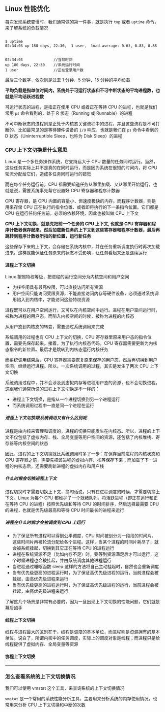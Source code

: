 ## Linux 性能优化

每次发现系统变慢时，我们通常做的第一件事，就是执行 `top` 或者 `uptime` 命令，来了解系统的负载情况

```

$ uptime
02:34:03 up 180 days, 22:30,  1 user,  load average: 0.63, 0.83, 0.88
```

```

02:34:03              //当前时间
up 180 days, 22:30    //系统运行时间
1 user                //正在登录用户数
```

最后三个数字，依次则是过去 1 分钟、5 分钟、15 分钟的平均负载

**平均负载是指单位时间内，系统处于可运行状态和不可中断状态的平均进程数，也就是平均活跃进程数**

可运行状态的进程，是指正在使用 CPU 或者正在等待 CPU 的进程，也就是我们常用 `ps` 命令看到的，处于 R 状态（Running 或 Runnable）的进程

不可中断状态的进程则是正处于内核态关键流程中的进程，并且这些流程是不可打断的，比如最常见的是等待硬件设备的 `I/O` 响应，也就是我们在 `ps` 命令中看到的 D 状态（Uninterruptible Sleep，也称为 Disk Sleep）的进程


### CPU 上下文切换是什么意思

Linux 是一个多任务操作系统，它支持远大于 CPU 数量的任务同时运行。当然，这些任务实际上并不是真的在同时运行，而是因为系统在很短的时间内，将 CPU 轮流分配给它们，造成多任务同时运行的错觉

而在每个任务运行前，CPU 都需要知道任务从哪里加载、又从哪里开始运行，也就是说，需要系统事先帮它设置好 CPU 寄存器和程序计数器

CPU 寄存器，是 CPU 内置的容量小、但速度极快的内存。而程序计数器，则是用来存储 CPU 正在执行的指令位置、或者即将执行的下一条指令位置。它们都是 CPU 在运行任何任务前，必须的依赖环境，因此也被叫做 CPU 上下文

**CPU 上下文切换，就是先把前一个任务的 CPU 上下文, 也就是 CPU 寄存器和程序计数器保存起来，然后加载新任务的上下文到这些寄存器和程序计数器，最后再跳转到程序计数器所指的新位置，运行新任务**

这些保存下来的上下文，会存储在系统内核中，并在任务重新调度执行时再次加载进来。这样就能保证任务原来的状态不受影响，让任务看起来还是连续运行

#### 进程上下文切换

Linux 按照特权等级，把进程的运行空间分为内核空间和用户空间
- 内核空间具有最高权限，可以直接访问所有资源
- 用户空间只能访问受限资源，不能直接访问内存等硬件设备，必须通过系统调用陷入到内核中，才能访问这些特权资源

进程既可以在用户空间运行，又可以在内核空间中运行。进程在用户空间运行时，被称为进程的用户态，而陷入内核空间的时候，被称为进程的内核态

从用户态到内核态的转变，需要通过系统调用来完成

系统调用的过程也有 CPU 上下文的切换，CPU 寄存器里原来用户态的指令位置，需要先保存起来。接着，为了执行内核态代码，CPU 寄存器需要更新为内核态指令的新位置。最后才是跳转到内核态运行内核任务

而系统调用结束后，CPU 寄存器需要恢复原来保存的用户态，然后再切换到用户空间，继续运行进程。所以，一次系统调用的过程，其实是发生了两次 CPU 上下文切换

系统调用过程中，并不会涉及到虚拟内存等进程用户态的资源，也不会切换进程。这跟我们通常所说的进程上下文切换是不一样的：
- 进程上下文切换，是指从一个进程切换到另一个进程运行
- 而系统调用过程中一直是同一个进程在运行

##### 进程上下文切换跟系统调用又有什么区别呢

进程是由内核来管理和调度的，进程的切换只能发生在内核态。所以，进程的上下文不仅包括了虚拟内存、栈、全局变量等用户空间的资源，还包括了内核堆栈、寄存器等内核空间的状态

因此，进程的上下文切换就比系统调用时多了一步：在保存当前进程的内核状态和 CPU 寄存器之前，需要先把该进程的虚拟内存、栈等保存下来；而加载了下一进程的内核态后，还需要刷新进程的虚拟内存和用户栈

##### 什么时候会切换进程上下文

进程切换时才需要切换上下文，换句话说，只有在进程调度的时候，才需要切换上下文。Linux 为每个 CPU 都维护了一个就绪队列，将活跃进程（即正在运行和正在等待 CPU 的进程）按照优先级和等待 CPU 的时间排序，然后选择最需要 CPU 的进程，也就是优先级最高和等待 CPU 时间最长的进程来运行


##### 进程在什么时候才会被调度到 CPU 上运行

- 为了保证所有进程可以得到公平调度，CPU 时间被划分为一段段的时间片，这些时间片再被轮流分配给各个进程。这样，当某个进程的时间片耗尽了，就会被系统挂起，切换到其它正在等待 CPU 的进程运行
- 进程在系统资源不足（比如内存不足）时，要等到资源满足后才可以运行，这个时候进程也会被挂起，并由系统调度其他进程运行
- 当进程通过睡眠函数 sleep 这样的方法将自己主动挂起时，自然也会重新调度
- 当有优先级更高的进程运行时，为了保证高优先级进程的运行，当前进程会被挂起，由高优先级进程来运行
- 当有优先级更高的进程运行时，为了保证高优先级进程的运行，当前进程会被挂起，由高优先级进程来运行

了解这几个场景是非常有必要的，因为一旦出现上下文切换的性能问题，它们就是幕后凶手


#### 线程上下文切换

线程与进程最大的区别在于，线程是调度的基本单位，而进程则是资源拥有的基本单位。说白了，所谓内核中的任务调度，实际上的调度对象是线程；而进程只是给线程提供了虚拟内存、全局变量等资源

#### 协程上下文切换



-------------------------------------------------------

### 怎么查看系统的上下文切换情况

我们可以使用 vmstat 这个工具，来查询系统的上下文切换情况

`vmstat` 是一个常用的系统性能分析工具，主要用来分析系统的内存使用情况，也常用来分析 CPU 上下文切换和中断的次数

